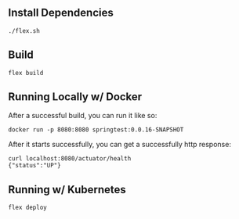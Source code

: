 ## Install Dependencies

    ./flex.sh

## Build

    flex build

## Running Locally w/ Docker

After a successful build, you can run it like so:

    docker run -p 8080:8080 springtest:0.0.16-SNAPSHOT

After it starts successfully, you can get a successfully http response:

    curl localhost:8080/actuator/health
    {"status":"UP"}

## Running w/ Kubernetes

    flex deploy

